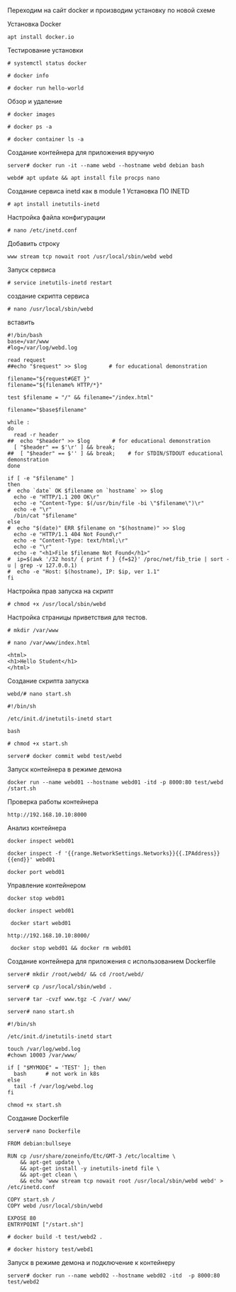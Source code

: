 Переходим на сайт docker и производим установку по новой схеме

Установка Docker

```
apt install docker.io
```

Тестирование установки
```
# systemctl status docker

# docker info

# docker run hello-world
```
Обзор и удаление
```
# docker images

# docker ps -a

# docker container ls -a
```
Создание контейнера для приложения вручную
```
server# docker run -it --name webd --hostname webd debian bash

webd# apt update && apt install file procps nano
```
Создание сервиса inetd как в module 1
Установка ПО INETD 
```
# apt install inetutils-inetd
```
Настройка файла конфигурации
```
# nano /etc/inetd.conf
```
Добавить строку 
```
www stream tcp nowait root /usr/local/sbin/webd webd
```
Запуск сервиса 
```
# service inetutils-inetd restart
```
создание скрипта сервиса
```
# nano /usr/local/sbin/webd
```
вставить
```
#!/bin/bash
base=/var/www
#log=/var/log/webd.log

read request
##echo "$request" >> $log       # for educational demonstration

filename="${request#GET }"
filename="${filename% HTTP/*}"

test $filename = "/" && filename="/index.html"

filename="$base$filename"

while :
do
  read -r header
##  echo "$header" >> $log       # for educational demonstration
  [ "$header" == $'\r' ] && break;
##  [ "$header" == $'' ] && break;    # for STDIN/STDOUT educational demonstration
done

if [ -e "$filename" ]
then
#  echo `date` OK $filename on `hostname` >> $log
  echo -e "HTTP/1.1 200 OK\r"
  echo -e "Content-Type: $(/usr/bin/file -bi \"$filename\")\r"
  echo -e "\r"
  /bin/cat "$filename"
else
#  echo "$(date)" ERR $filename on "$(hostname)" >> $log
  echo -e "HTTP/1.1 404 Not Found\r"
  echo -e "Content-Type: text/html;\r"
  echo -e "\r"
  echo -e "<h1>File $filename Not Found</h1>"
#  ip=$(awk '/32 host/ { print f } {f=$2}' /proc/net/fib_trie | sort -u | grep -v 127.0.0.1)
#  echo -e "Host: $(hostname), IP: $ip, ver 1.1"
fi
```
Настройка прав запуска на скрипт
```
# chmod +x /usr/local/sbin/webd
```
Настройка страницы приветствия для тестов.

```
# mkdir /var/www
```
```
# nano /var/www/index.html
```
```
<html>
<h1>Hello Student</h1>
</html>
```
Создание скрипта запуска
```
webd/# nano start.sh
```
```
#!/bin/sh

/etc/init.d/inetutils-inetd start

bash
```
```
# chmod +x start.sh
```

```
server# docker commit webd test/webd
```
Запуск контейнера в режиме демона
```
docker run --name webd01 --hostname webd01 -itd -p 8000:80 test/webd /start.sh
```
Проверка работы контейнера

```
http://192.168.10.10:8000
```
Анализ контейнера

```
docker inspect webd01
```
```
docker inspect -f '{{range.NetworkSettings.Networks}}{{.IPAddress}}{{end}}' webd01 
```
```
docker port webd01
```

Управление контейнером 
```
docker stop webd01
```
```
docker inspect webd01
```
```
 docker start webd01
```
```
http://192.168.10.10:8000/
```
```
 docker stop webd01 && docker rm webd01
```
Создание контейнера для приложения с использованием Dockerfile
```
server# mkdir /root/webd/ && cd /root/webd/

server# cp /usr/local/sbin/webd .

server# tar -cvzf www.tgz -C /var/ www/
```
```
server# nano start.sh
```
```
#!/bin/sh

/etc/init.d/inetutils-inetd start

touch /var/log/webd.log
#chown 10003 /var/www/
  
if [ "$MYMODE" = 'TEST' ]; then
  bash      # not work in k8s
else
  tail -f /var/log/webd.log
fi

```
```
chmod +x start.sh
```
Создание Dockerfile
```
server# nano Dockerfile
```
```
FROM debian:bullseye

RUN cp /usr/share/zoneinfo/Etc/GMT-3 /etc/localtime \
    && apt-get update \
    && apt-get install -y inetutils-inetd file \
    && apt-get clean \
    && echo 'www stream tcp nowait root /usr/local/sbin/webd webd' > /etc/inetd.conf

COPY start.sh /
COPY webd /usr/local/sbin/webd

EXPOSE 80
ENTRYPOINT ["/start.sh"]
```
```
# docker build -t test/webd2 .

# docker history test/webd1
```
Запуск в режиме демона и подключение к контейнеру
```
server# docker run --name webd02 --hostname webd02 -itd  -p 8000:80 test/webd2
```

